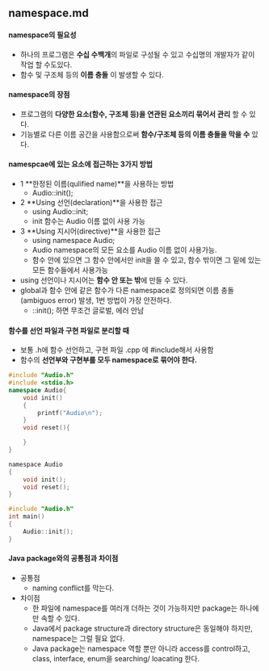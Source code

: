 ## namespace.md
#### namespace의 필요성
- 하나의 프로그램은 **수십 수백개**의 파일로 구성될 수 있고 수십명의 개발자가 같이 작업 할 수도있다.
- 함수 및 구조체 등의 **이름 충돌** 이 발생할 수 있다.
#### namespace의  장점
- 프로그램의 **다양한 요소(함수, 구조체 등)을 연관된 요소끼리 묶어서 관리** 할 수 있다.
- 기능별로 다른 이름 공간을 사용함으로써 **함수/구조체 등의 이름 충돌을 막을 수** 있다.
#### namespcae에 있는 요소에 접근하는 3가지 방법
- 1 **한정된 이름(qulified name)**을 사용하는 방법
  - Audio::init();
- 2 **Using 선언(declaration)**을 사용한 접근
  - using Audio::init;
  - init 함수는 Audio 이름 없이 사용 가능 
- 3 **Using 지시어(directive)**을 사용한 접근
  - using namespace Audio; 
  - Audio namespace의 모든 요소를 Audio 이름 없이 사용가능.
  - 함수 안에 있으면 그 함수 안에서만 init을 쓸 수 있고, 함수 밖이면 그 밑에 있는 모든 함수들에서 사용가능
- using 선언이나 지시어는 **함수 안 또는 밖**에 만들 수 있다.
- global과 함수 안에 같은 함수가 다른 namespace로 정의되면 이름 충돌(ambiguos error) 발생, 1번 방법이 가장 안전하다. 
  - ::init(); 하면 무조건 글로벌, 에러 안남 
#### 함수를 선언 파일과 구현 파일로 분리할 때 
- 보통 .h에 함수 선언하고, 구현 파일 .cpp 에  #include해서 사용함 
- 함수의 **선언부와 구현부를 모두 namespace로 묶어야 한다.**
``` Audio.cpp
#include "Audio.h"
#include <stdio.h>
namespace Audio{
    void init()
    {
        printf("Audio\n");        
    }
    void reset(){

    }
}
```
```Audio.h
namespace Audio
{
    void init();
    void reset();
}
```
```main.cpp
#include "Audio.h"
int main()
{
    Audio::init();
}
```
#### Java package와의 공통점과 차이점
- 공통점
  - naming conflict를 막는다.
- 차이점
  - 한 파일에 namespace를 여러개 더하는 것이 가능하지만 package는 하나에만 속할 수 있다.
  - Java에서 package structure과 directory structure은 동일해야 하지만, namespace는 그럴 필요 없다.
  - Java package는 namespace 역할 뿐만 아니라 access를 control하고, class, interface, enum을 searching/ loacating 한다.
